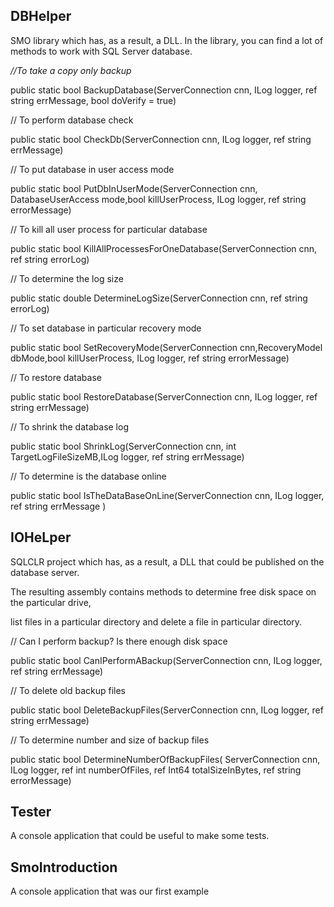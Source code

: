 
## DBHelper	

SMO library which has, as a result, a DLL. In the library, you can find a lot of methods to work with SQL Server database.

*//To take a copy only backup*

public static bool BackupDatabase(ServerConnection cnn, ILog logger,  ref string errMessage, bool doVerify = true)

// To perform database check

public static bool CheckDb(ServerConnection cnn, ILog logger, ref string errMessage)

// To put database in user access mode

public static bool PutDbInUserMode(ServerConnection cnn, DatabaseUserAccess mode,bool killUserProcess,
                                           ILog logger, ref string errorMessage)

// To kill all user process for particular database

 public static bool KillAllProcessesForOneDatabase(ServerConnection cnn, ref string errorLog)

// To determine the log size

public static double DetermineLogSize(ServerConnection cnn, ref string errorLog)
 
 // To set database in particular recovery mode
 
public static bool SetRecoveryMode(ServerConnection cnn,RecoveryModel dbMode,bool killUserProcess, ILog logger, ref string errorMessage)

// To restore database

public static bool RestoreDatabase(ServerConnection cnn, ILog logger, ref string errMessage)

// To shrink the database log

public static bool ShrinkLog(ServerConnection cnn,  int TargetLogFileSizeMB,ILog logger,  ref string errMessage)

// To determine is the database online

public static bool IsTheDataBaseOnLine(ServerConnection cnn, ILog logger, ref string errMessage )


## IOHeLper	

SQLCLR project which has, as a result, a DLL that could be published on the database server. 

The resulting assembly contains methods to determine free disk space on the particular drive, 

list files in a particular directory and delete a file in particular directory.

// Can I perform backup? Is there enough disk space

 public static bool CanIPerformABackup(ServerConnection cnn, ILog logger, ref string errMessage)
 
 // To delete old backup files
 
  public static bool DeleteBackupFiles(ServerConnection cnn, ILog logger, ref string errMessage)
  
  // To determine number and size of backup files
  
public static bool DetermineNumberOfBackupFiles( ServerConnection cnn, ILog logger, ref int numberOfFiles, ref Int64 totalSizeInBytes,
                                    ref string errorMessage)
  
## Tester	

A console application that could be useful to make some tests.

## SmoIntroduction	

A console application that was our first example

